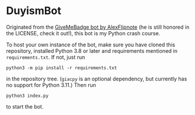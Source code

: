 # DuyismBot

Originated from the [GiveMeBadge bot by AlexFlipnote](https://github.com/AlexFlipnote/GiveMeBadge) (he is still honored in the LICENSE, check it out!), this bot is my Python crash course.

To host your own instance of the bot, make sure you have cloned this repository, installed Python 3.8 or later and requirements mentioned in `requirements.txt`. If not, just run
```
python3 -m pip install -r requirements.txt
```
in the repository tree.
(`giacpy` is an optional dependency, but currently has no support for Python 3.11.)
Then run
```
python3 index.py
```
to start the bot.
